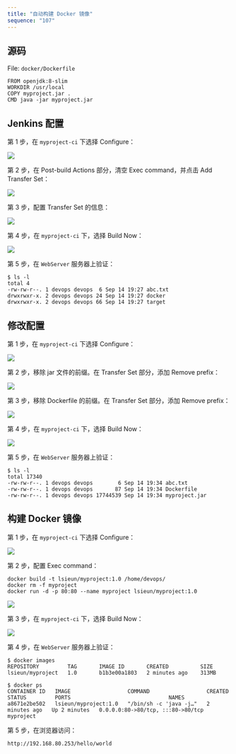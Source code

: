 ```yaml
---
title: "自动构建 Docker 镜像"
sequence: "107"
---
```


## 源码

File: `docker/Dockerfile`

```text
FROM openjdk:8-slim
WORKDIR /usr/local
COPY myproject.jar .
CMD java -jar myproject.jar
```

## Jenkins 配置

第 1 步，在 `myproject-ci` 下选择 Configure：

![](/assets/images/devops/jenkins/jenkins-myproject-ci-configure.png)

第 2 步，在 Post-build Actions 部分，清空 Exec command，并点击 Add Transfer Set：

![](/assets/images/devops/jenkins/jenkins-044-exec-command-empty.png)

第 3 步，配置 Transfer Set 的信息：

![](/assets/images/devops/jenkins/jenkins-045-transfer-set.png)

第 4 步，在 `myproject-ci` 下，选择 Build Now：

![](/assets/images/devops/jenkins/jenkins-myproject-ci-build-now.png)


第 5 步，在 `WebServer` 服务器上验证：

```text
$ ls -l
total 4
-rw-rw-r--. 1 devops devops  6 Sep 14 19:27 abc.txt
drwxrwxr-x. 2 devops devops 24 Sep 14 19:27 docker
drwxrwxr-x. 2 devops devops 66 Sep 14 19:27 target
```

## 修改配置

第 1 步，在 `myproject-ci` 下选择 Configure：

![](/assets/images/devops/jenkins/jenkins-myproject-ci-configure.png)

第 2 步，移除 jar 文件的前缀。在 Transfer Set 部分，添加 Remove prefix：

![](/assets/images/devops/jenkins/jenkins-048-remove-prefix-target.png)

第 3 步，移除 Dockerfile 的前缀。在 Transfer Set 部分，添加 Remove prefix：

![](/assets/images/devops/jenkins/jenkins-049-remove-prefix-docker.png)

第 4 步，在 `myproject-ci` 下，选择 Build Now：

![](/assets/images/devops/jenkins/jenkins-myproject-ci-build-now.png)

第 5 步，在 `WebServer` 服务器上验证：

```text
$ ls -l
total 17340
-rw-rw-r--. 1 devops devops        6 Sep 14 19:34 abc.txt
-rw-rw-r--. 1 devops devops       87 Sep 14 19:34 Dockerfile
-rw-rw-r--. 1 devops devops 17744539 Sep 14 19:34 myproject.jar
```

## 构建 Docker 镜像

第 1 步，在 `myproject-ci` 下选择 Configure：

![](/assets/images/devops/jenkins/jenkins-myproject-ci-configure.png)

第 2 步，配置 Exec command：

```text
docker build -t lsieun/myproject:1.0 /home/devops/
docker rm -f myproject
docker run -d -p 80:80 --name myproject lsieun/myproject:1.0
```

![](/assets/images/devops/jenkins/jenkins-050-exec-docker-build.png)

第 3 步，在 `myproject-ci` 下，选择 Build Now：

![](/assets/images/devops/jenkins/jenkins-myproject-ci-build-now.png)

第 4 步，在 `WebServer` 服务器上验证：

```text
$ docker images
REPOSITORY         TAG       IMAGE ID       CREATED          SIZE
lsieun/myproject   1.0       b1b3e00a1803   2 minutes ago    313MB

$ docker ps
CONTAINER ID   IMAGE                  COMMAND                  CREATED         STATUS         PORTS                               NAMES
a8671e2be502   lsieun/myproject:1.0   "/bin/sh -c 'java -j…"   2 minutes ago   Up 2 minutes   0.0.0.0:80->80/tcp, :::80->80/tcp   myproject
```

第 5 步，在浏览器访问：

```text
http://192.168.80.253/hello/world
```
